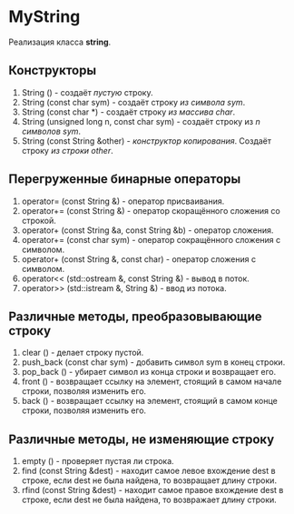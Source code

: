 # MyString
Реализация класса **string**.

## Конструкторы
1. String () - создаёт _пустую_ строку.
2. String (const char sym) - создаёт строку _из символа sym_.
3. String (const char *) - создаёт строку _из массива char_.
4. String (unsigned long n, const char sym) - создаёт строку из _n символов sym_.
5. String (const String &other) - _конструктор копирования_. Создаёт строку _из строки other_.

## Перегруженные бинарные операторы
1. operator= (const String &) - оператор присваивания.
2. operator+= (const String &) - оператор скоращённого сложения со строкой.
3. operator+ (const String &a, const String &b) - оператор сложения.
4. operator+= (const char sym) - оператор сокращённого сложения с символом.
5. operator+ (const String &, const char) - оператор сложения с символом.
6. operator<< (std::ostream &, const String &) - вывод в поток.
7. operator>> (std::istream &, String &) - ввод из потока.

## Различные методы, преобразовывающие строку
1. clear () - делает строку пустой.
2. push_back (const char sym) - добавить символ sym в конец строки.
3. pop_back () - убирает символ из конца строки и возвращает его.
4. front () - возвращает ссылку на элемент, стоящий в самом начале строки, позволяя изменить его.
5. back () - возвращает ссылку на элемент, стоящий в самом конце строки, позволяя изменить его.

## Различные методы, не изменяющие строку
1. empty () - проверяет пустая ли строка.
2. find (const String &dest) - находит самое левое вхождение dest в строке, если dest не была найдена, то возвращает длину строки.
3. rfind (const String &dest) - находит самое правое вхождение dest в строке, если dest не была найдена, то возвражает длину строки.
